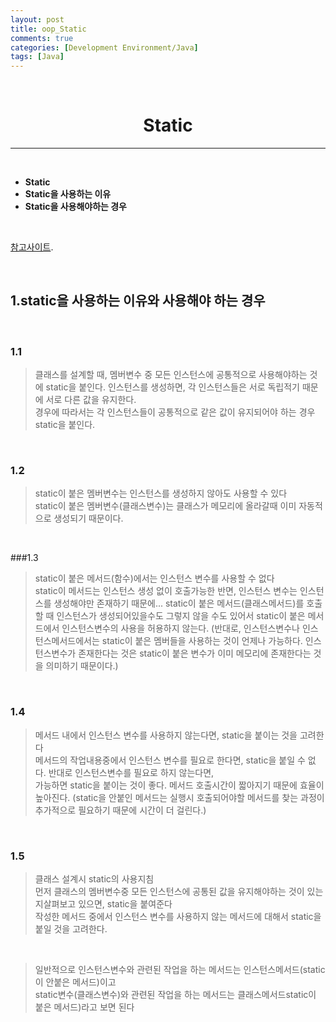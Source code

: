 ```yaml
---
layout: post
title: oop_Static
comments: true
categories: [Development Environment/Java]
tags: [Java]
---
```

<br>

# <center> Static </center>
---

<br>

* __Static__
* __Static을 사용하는 이유__
* __Static을 사용해야하는 경우__

<br>

[참고사이트](https://vaert.tistory.com/101).

<br>

## 1.static을 사용하는 이유와 사용해야 하는 경우

<br>

### 1.1
>클래스를 설계할 때, 멤버변수 중 모든 인스턴스에 공통적으로 사용해야하는 것에 static을 붙인다.
>인스턴스를 생성하면, 각 인스턴스들은 서로 독립적기 때문에 서로 다른 값을 유지한다. <br>경우에 따라서는 각 인스턴스들이 공통적으로 같은 값이 유지되어야 하는 경우 static을 붙인다.

<br>

### 1.2
 >static이 붙은 멤버변수는 인스턴스를 생성하지 않아도 사용할 수 있다<br>
 static이 붙은 멤버변수(클래스변수)는 클래스가 메모리에 올라갈때 이미 자동적으로 생성되기 때문이다.

<br>

###1.3
>static이 붙은 메서드(함수)에서는 인스턴스 변수를 사용할 수 없다<br>
static이 메서드는 인스턴스 생성 없이 호출가능한 반면, 인스턴스 변수는 인스턴스를 생성해야만 존재하기 때문에... static이 붙은 메서드(클래스메서드)를 호출할 때 인스턴스가 생성되어있을수도 그렇지 않을 수도 있어서 static이 붙은 메서드에서 인스턴스변수의 사용을 허용하지 않는다. (반대로, 인스턴스변수나 인스턴스메서드에서는 static이 붙은 멤버들을 사용하는 것이 언제나 가능하다. 인스턴스변수가 존재한다는 것은 static이 붙은 변수가 이미 메모리에 존재한다는 것을 의미하기 때문이다.)

<br>

### 1.4
>메서드 내에서 인스턴스 변수를 사용하지 않는다면, static을 붙이는 것을 고려한다<br>
메서드의 작업내용중에서 인스턴스 변수를 필요로 한다면, static을 붙일 수 없다. 반대로 인스턴스변수를 필요로 하지 않는다면,<br> 가능하면 static을 붙이는 것이 좋다. 메서드 호출시간이 짧아지기 때문에 효율이 높아진다. (static을 안붙인 메서드는 실행시 호출되어야할 메서드를 찾는 과정이 추가적으로 필요하기 때문에 시간이 더 걸린다.)

<br>

### 1.5
> 클래스 설계시 static의 사용지침<br>
먼저 클래스의 멤버변수중 모든 인스턴스에 공통된 값을 유지해야하는 것이 있는지살펴보고 있으면, static을 붙여준다<br>작성한 메서드 중에서 인스턴스 변수를 사용하지 않는 메서드에 대해서 static을붙일 것을 고려한다.

<br>

> 일반적으로 인스턴스변수와 관련된 작업을 하는 메서드는 인스턴스메서드(static이 안붙은 메서드)이고 <br> static변수(클래스변수)와 관련된 작업을 하는 메서드는 클래스메서드static이 붙은 메서드)라고 보면 된다

<!-- 출처: https://vaert.tistory.com/101 [Vaert Street] -->
